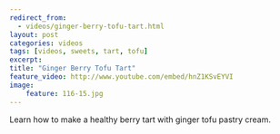 ```yaml
---
redirect_from: 
  - videos/ginger-berry-tofu-tart.html
layout: post
categories: videos
tags: [videos, sweets, tart, tofu]
excerpt: 
title: "Ginger Berry Tofu Tart"
feature_video: http://www.youtube.com/embed/hnZ1KSvEYVI
image:
    feature: 116-15.jpg
---
```


Learn how to make a healthy berry tart with ginger tofu pastry cream.
